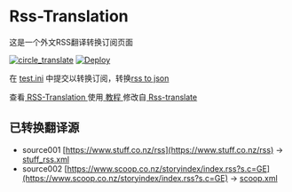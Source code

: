 # Rss-Translation

这是一个外文RSS翻译转换订阅页面 

[![circle_translate](https://github.com/wangnz2014/Rss-Translation/actions/workflows/circle_translate.yml/badge.svg)](https://github.com/wangnz2014/Rss-Translation/actions/workflows/circle_translate.yml)
[![Deploy](https://github.com/wangnz2014/Rss-Translation/actions/workflows/jekyll-gh-pages.yml/badge.svg)](https://github.com/wangnz2014/Rss-Translation/actions/workflows/jekyll-gh-pages.yml)

在 [test.ini](https://github.com/wangnz2014/Rss-Translation/blob/main/test.ini) 中提交以转换订阅，转换[rss to json](https://rss2json.com/)

查看[ RSS-Translation ](https://wangnz2014.github.io/RSS-Translation)使用[ 教程 ](https://www.wangnz2014.net/tutorial/644)修改自[ Rss-translate ](https://github.com/rcy1314/Rss-Translation/)

## 已转换翻译源

 - source001 [https://www.stuff.co.nz/rss](https://www.stuff.co.nz/rss) -> [stuff_rss.xml](rss/stuff_rss.xml)
 - source002 [https://www.scoop.co.nz/storyindex/index.rss?s.c=GE](https://www.scoop.co.nz/storyindex/index.rss?s.c=GE) -> [scoop.xml](rss/scoop.xml)
